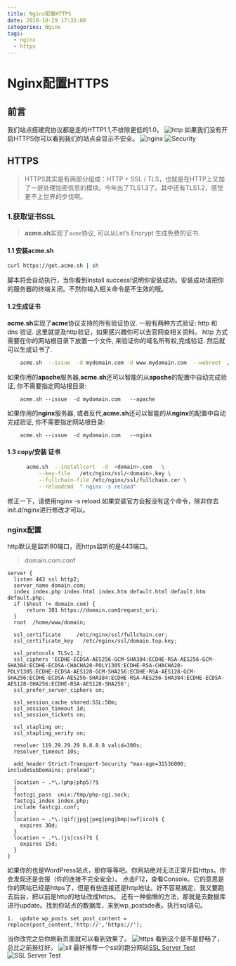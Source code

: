 ```yaml
---
title: Nginx配置HTTPS 
date: 2018-10-29 17:35:00
categories: Nginx
tags:
  - nginx
  - https
---
```

# Nginx配置HTTPS 
## 前言
我们站点搭建完协议都是走的HTTP1.1,不排除更低的1.0。
![http](http://image.kalifun.top/upload/1811/a739968397a59def.png)
如果我们没有开启HTTPS你可以看到我们的站点会显示不安全。
![nginx](http://image.kalifun.top/upload/1811/aa4a33294093a978.png)
![Security](http://image.kalifun.top/upload/1811/1dd7aa404bb92778.png)  
## HTTPS
> HTTPS其实是有两部分组成：HTTP + SSL / TLS，也就是在HTTP上又加了一层处理加密信息的模块。今年出了TLS1.3了。其中还有TLS1.2，感觉更不上世界的步伐啊。
### 1.获取证书SSL
>**acme.sh**实现了`acme`协议, 可以从Let’s Encrypt 生成免费的证书.

#### 1.1 安装acme.sh
``` bash
curl https://get.acme.sh | sh
```
 脚本将会自动执行，当你看到Install success!说明你安装成功。安装成功请把你的服务器的终端关闭。不然你输入相关命令是不生效的哦。  
#### 1.2生成证书
**acme.sh**实现了**acme**协议支持的所有验证协议. 一般有两种方式验证: http 和 dns 验证.
 这里就提及http验证，如果感兴趣你可以去官网查相关资料。
http 方式需要在你的网站根目录下放置一个文件, 来验证你的域名所有权,完成验证. 然后就可以生成证书了.
``` bash
    acme.sh  --issue  -d mydomain.com -d www.mydomain.com  --webroot  /home/wwwroot/mydomain.com/
```
如果你用的**apache**服务器,**acme.sh**还可以智能的从**apache**的配置中自动完成验证, 你不需要指定网站根目录:
```
    acme.sh --issue  -d mydomain.com   --apache
```
如果你用的**nginx**服务器, 或者反代,**acme.sh**还可以智能的从**nginx**的配置中自动完成验证, 你不需要指定网站根目录:
```
    acme.sh --issue  -d mydomain.com   --nginx
```
#### 1.3 copy/安装 证书
  ``` sh
        acme.sh  --installcert  -d  <domain>.com   \
            --key-file   /etc/nginx/ssl/<domain>.key \
            --fullchain-file /etc/nginx/ssl/fullchain.cer \
            --reloadcmd  " nginx -s reload"
  ```
 修正一下，请使用nginx -s reload.如果安装官方会报没有这个命令，除非你去init.d/nginx进行修改才可以。  
  ### nginx配置
  http默认是监听80端口，而https监听的是443端口。
  > domain.com.conf
  ``` nginx
  server {
    listen 443 ssl http2;
    server_name domain.com;
    index index.php index.html index.htm default.html default.htm default.php;
    if ($host != domain.com) {
        return 301 https://domain.com$request_uri;
    }
    root  /home/www/domain;

    ssl_certificate     /etc/nginx/ssl/fullchain.cer;
    ssl_certificate_key   /etc/nginx/ssl/domain.top.key;

    ssl_protocols TLSv1.2;
    ssl_ciphers 'ECDHE-ECDSA-AES256-GCM-SHA384:ECDHE-RSA-AES256-GCM-SHA384:ECDHE-ECDSA-CHACHA20-POLY1305:ECDHE-RSA-CHACHA20-POLY1305:ECDHE-ECDSA-AES128-GCM-SHA256:ECDHE-RSA-AES128-GCM-SHA256:ECDHE-ECDSA-AES256-SHA384:ECDHE-RSA-AES256-SHA384:ECDHE-ECDSA-AES128-SHA256:ECDHE-RSA-AES128-SHA256';
    ssl_prefer_server_ciphers on;

    ssl_session_cache shared:SSL:50m;
    ssl_session_timeout 1d;
    ssl_session_tickets on;

    ssl_stapling on;
    ssl_stapling_verify on;

    resolver 119.29.29.29 8.8.8.8 valid=300s;
    resolver_timeout 10s;

    add_header Strict-Transport-Security "max-age=31536000; includeSubDomains; preload";

    location ~ .*\.(php|php5)?$
	{
	fastcgi_pass  unix:/tmp/php-cgi.sock;
	fastcgi_index index.php;
	include fastcgi.conf;
	}
    location ~ .*\.(gif|jpg|jpeg|png|bmp|swf|ico)$ {
      expires 30d;
    }
    location ~ .*\.(js|css)?$ {
      expires 15d;
    }
}
  ```
如果你的也是WordPress站点，那你等等吧。你网站绝对无法正常开启https。你会发现还是会报（你的连接不完全安全）。
 点击F12，查看Console。它的意思是你的网站已经是https了，但是有些连接还是http地址。好不容易搞定，我又要跑去后台，把以前是http的地址改成https。
还有一种偷懒的方法，那就是去数据库进行update。找到你站点的数据库，来到wp_postsde表。执行sql语句。
  ``` mysql
  1.  update wp_posts set post_content = replace(post_content,'http://','https://');
  ```
当你改完之后你刷新页面就可以看到效果了。
  ![https](https://image.kalifun.top/upload/1811/fa267fcc3336370a.png)
 看到这个是不是舒畅了，总比之前报红好。
  ![sll](https://image.kalifun.top/upload/1811/2c5d5dcd80ffbf5f.png)
最好推荐一个ssl的跑分网站[SSL Server Test](https://www.ssllabs.com/ssltest/index.html)
  ![SSL Server Test](https://image.kalifun.top/upload/1811/2b95e408e7fa59e1.png)
  